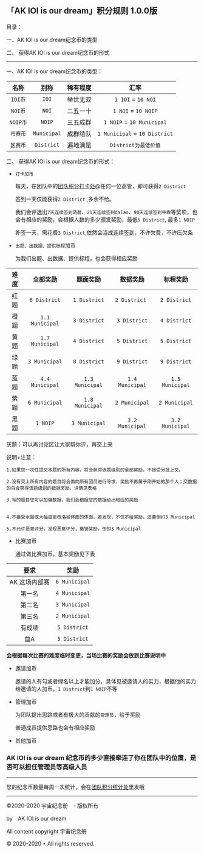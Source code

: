 ## 「AK IOI is our dream」积分规则 1.0.0版

目录：

一、AK IOI is our dream纪念币的类型

二、 获得AK IOI is our dream纪念币的形式

------------

一、AK IOI is our dream纪念币的类型：

| 名称 | 别称 | 稀有程度 | 汇率 | 
| :-----------: | :-----------: | :-----------: | :-----------: |
 | `IOI币` | `IOI` |  举世无双 |	`1 IOI` = `10 NOI`
 | `NOI币` | `NOI` |  二五一十 | `1 NOI` = `10 NOIP`
| `NOIP币` | `NOIP`|  三五成群 | `1 NOIP` = `10 Municipal`
 | `市赛币` | `Municipal` | 成群结队| `1 Municipal` = `10 District`
 | `区赛币` | `District` | 遍地满是| `District为最低价值`



二、 获得AK IOI is our dream纪念币的形式：

- `打卡加币`
	
	每天，在团队中的[团队积分打卡处](https://www.luogu.com.cn/discuss/show/219952)@任何一位高管，即可获得`2 District`
    
	签到一天仅能获得`2 District` ,多余不给。
    
	我们会评选出`7天连续签到蒟蒻`、`21天连续签到dalao`、`90天连续签到牛犇`等奖项，也会有相应的奖励，会根据人数的多少颁发奖励，最低`5 District`, 最多`1 NOIP`
    
	补签一天，需花费`3 District`,依然会当成连续签到，不许欠费，不许压欠条
    
- `出题、出数据、提供标程`加币

	为我们出题、出数据、提供标程，也会获得相应奖励
    
| 难度 | 全部奖励 | 题面奖励 | 数据奖励 | 标程奖励 |
| :----------: | :----------: | :----------: | :----------: | :----------: |
| 红题 | `6 District` | `1 District` | `2 District ` | `2 District` |
| 橙题 | `1.1 Municipal` | `3 District` | `3 District` | `4 District` |
| 黄题 | `1.7 Municipal` | `4 District` | `5 District` | `5 District` |
| 绿题 | `3 Municipal` | `8 District` | `9 District` | `9 District` |
| 蓝题 | `4.4 Municipal` | `1.3 Municipal` | `1.4 Municipal` | `1.5 Municipal` |
| 紫题 | `6 Municipal` | `1.8 Municipal` | `2 Municipal` | `2 Municipal` |
| 黑题 | `1 NOIP` | `3 Municipal` | `3.2 Municipal` | `3.2 Municipal` |

灰题：可以再讨论区让大家帮你评，再交上来

说明+注意：

	1.如果您一次性提交本题的所有内容，将会获得该题级别的全部奖励，不接受分批上交。

	2.没有交上所有内容的题目将会面向所有团员进行寻求，奖励不再属于刚开始的那个人；交数据的将会获得该题级别的数据奖励，详情见表格

	3.有的题目您可以加强数据，我们会根据您的数据给出相应的奖励


	4.不接受水题或大幅度更改洛谷体面的体面，若发现，不仅不给奖励，还要倒扣3 Municipal

	5.不允许恶意评分，发现恶意评分，撤销奖励，倒扣3 Municipal


- 比赛加币
	
    通过做比赛加币，基本奖励见下表
    
| 要求 | 奖励|
| :-----------: | :-----------: |
| AK 这场内部赛 |` 6 Municipal ` |
| 第一名 | `4 Municipal` |
| 第二名 | `3 Municipal` |
| 第三名 | `2 Municipal` |
| 有成绩 | `5 District` |
| 首A | `5 District` |

**会根据每次比赛的难度临时变更，当场比赛的奖励会放到比赛说明中**

- 邀请加币

	邀请的人有勾或者绿名以上才能加分，具体见被邀请人的实力，根据他的实力给邀请的人加币，`1 District`到`1 NOIP`不等

- 管理加币

	为团队提出思路或者有极大的贡献的`管理员`，给予奖励
    
    普通成员提供思路也会有相应奖励

- 其他加币
    
### AK IOI is our dream 纪念币的多少直接牵连了你在团队中的位置，是否可以担任管理员等高级人员



------------

您的纪念币数量每周一次统计，会在[团队积分统计处](https://www.luogu.com.cn/discuss/show/219955)里发哦

------------


©2020-2020 宇宙纪念册　- 版权所有

by　AK IOI is our dream

All content copyright 宇宙纪念册

© 2020-2020 • All rights reserved.
